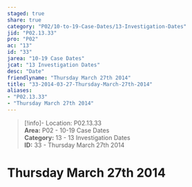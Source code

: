```yaml
---  
staged: true  
share: true  
category: "P02/10-to-19-Case-Dates/13-Investigation-Dates"  
jid: "P02.13.33"  
pro: "P02"  
ac: "13"  
id: "33"  
jarea: "10-19 Case Dates"  
jcat: "13 Investigation Dates"  
desc: "Date"  
friendlyname: "Thursday March 27th 2014"  
title: "33-2014-03-27-Thursday-March-27th-2014"  
aliases:   
- "P02.13.33"  
- "Thursday March 27th 2014"  
---  
```

>[!info]- Location: P02.13.33  
>**Area:** P02 - 10-19 Case Dates  
>**Category:** 13 - 13 Investigation Dates  
>**ID:** 33 - Thursday March 27th 2014  
  
# Thursday March 27th 2014  
